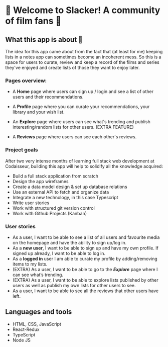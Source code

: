 # 👋 Welcome to Slacker! A community of film fans 🎥


## What this app is about 📝

The idea for this app came about from the fact that (at least for me) keeping lists in a notes app can sometimes become an incoherent mess.
So this is a space for users to curate, review and keep a record of the films and series they've enjoyed and create lists of those they want to enjoy later.

### Pages overview: ###

- A **Home** page where users can sign up / login and see a list of other users and their recommendations. 

- A **Profile** page where you can curate your recommendations, your library and your wish list.

- An **Explore** page where users can see what's trending and publish interesting/random lists for other users. (EXTRA FEATURE)

- A **Reviews** page where users can see each other's reviews.

### Project goals ### 

After two very intense months of learning full stack web development at Codaisseur, building this app will help to solidify all the knowledge acquired: 

- Build a full stack application from scratch
- Design the app wireframes 
- Create a data model design & set up database relations
- Use an external API to fetch and organize data
- Integrate a new technology, in this case Typescript
- Write user stories
- Work with structured git version control
- Work with Github Projects (Kanban)

### User stories ###

- As a user, I want to be able to see a list of all users and favourite media on the homepage and have the ability to sign up/log in. 
- As a **new user**, I want to be able to sign up and have my own profile. If signed up already, I want to be able to log in. 
- As a **logged in** user I am able to curate my profile by adding/removing items to my lists.
- (EXTRA) As a user, I want to be able to go to the ***Explore*** page where I can see what’s trending.
- (EXTRA) As a user, I want to be able to explore lists published by other users as well as publish my own lists for other users to see. 
- As a user, I want to be able to see all the reviews that other users have left. 

## Languages and tools 

- HTML, CSS, JavaScript
- React-Redux
- TypeScript
- Node JS



